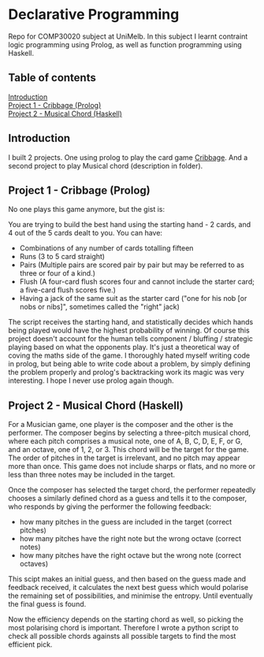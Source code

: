 Declarative Programming
=======================
Repo for COMP30020 subject at UniMelb. In this subject I learnt contraint logic programming using Prolog, as well as function programming using Haskell. 

Table of contents
-----------------
<a href="#intro"> Introduction </a><br>
<a href="#p1"> Project 1 - Cribbage (Prolog) </a><br>
<a href="#p2"> Project 2 - Musical Chord (Haskell) </a><br>

Introduction <a name = "intro"> </a>
------------
I built 2 projects. One using prolog to play the card game <a href= "https://en.wikipedia.org/wiki/Cribbage">Cribbage</a>. And a second project to play Musical chord (description in folder).

Project 1 - Cribbage (Prolog) <a name = "p1"> </a>
-----------------------------
No one plays this game anymore, but the gist is: <br>

You are trying to build the best hand using the starting hand - 2 cards, and 4 out of the 5 cards dealt to you. You can have:
- Combinations of any number of cards totalling fifteen
- Runs (3 to 5 card straight)
- Pairs (Multiple pairs are scored pair by pair but may be referred to as three or four of a kind.)
- Flush (A four-card flush scores four and cannot include the starter card; a five-card flush scores five.)
- Having a jack of the same suit as the starter card ("one for his nob [or nobs or nibs]", sometimes called the "right" jack)

The script receives the starting hand, and statistically decides which hands being played would have the highest probability of winning. Of course this project doesn't account for the human tells component / bluffing / strategic playing based on what the opponents play. It's just a theoretical way of coving the maths side of the game. I thoroughly hated myself writing code in prolog, but being able to write code about a problem, by simply defining the problem properly and prolog's backtracking work its magic was very interesting. I hope I never use prolog again though.

Project 2 - Musical Chord (Haskell) <a name = "p2"> </a>
-----------------------------------
For a Musician game, one player is the composer and the other is the performer. The composer begins by selecting a three-pitch musical chord, where each pitch comprises a musical note, one of A, B, C, D, E, F, or G, and an octave, one of 1, 2, or 3. This chord will be the target for the game. The order of pitches in the target is irrelevant, and no pitch may appear more than once. This game does not include sharps or flats, and no more or less than three notes may be included in the target.

Once the composer has selected the target chord, the performer repeatedly chooses a similarly defined chord as a guess and tells it to the composer, who responds by giving the performer the following feedback:

 - how many pitches in the guess are included in the target (correct pitches)
 - how many pitches have the right note but the wrong octave (correct notes)
 - how many pitches have the right octave but the wrong note (correct octaves) 

This scipt makes an initial guess, and then based on the guess made and feedback received, it calculates the next best guess which would polarise the remaining set of possibilities, and minimise the entropy. Until eventually the final guess is found. 

Now the efficiency depends on the starting chord as well, so picking the most polarising chord is important. Therefore I wrote a python script to check all possible chords againsts all possible targets to find the most efficient pick.
